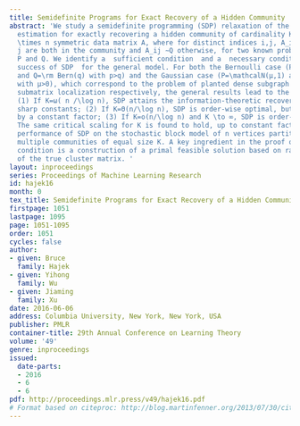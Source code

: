 ```yaml
---
title: Semidefinite Programs for Exact Recovery of a Hidden Community
abstract: 'We study a semidefinite programming (SDP) relaxation of the maximum likelihood
  estimation for exactly recovering a hidden community of cardinality K from an n
  \times n symmetric data matrix A, where for distinct indices i,j, A_ij ∼P if i,
  j are both in the community and A_ij ∼Q otherwise, for two known probability distributions
  P and Q. We identify a  sufficient condition  and a  necessary condition for the
  success of SDP  for the general model. For both the Bernoulli case (P=\rm Bern(p)
  and Q=\rm Bern(q) with p>q) and the Gaussian case (P=\mathcalN(μ,1) and Q=\mathcalN(0,1)
  with μ>0), which correspond to the problem of planted dense subgraph recovery and
  submatrix localization respectively, the general results lead to the following findings:
  (1) If K=ω( n /\log n), SDP attains the information-theoretic recovery limits with
  sharp constants; (2) If K=Θ(n/\log n), SDP is order-wise optimal, but strictly suboptimal
  by a constant factor; (3) If K=o(n/\log n) and K \to ∞, SDP is order-wise suboptimal.
  The same critical scaling for K is found to hold, up to constant factors, for the
  performance of SDP on the stochastic block model of n vertices partitioned into
  multiple communities of equal size K. A key ingredient in the proof of the necessary
  condition is a construction of a primal feasible solution based on random perturbation
  of the true cluster matrix. '
layout: inproceedings
series: Proceedings of Machine Learning Research
id: hajek16
month: 0
tex_title: Semidefinite Programs for Exact Recovery of a Hidden Community
firstpage: 1051
lastpage: 1095
page: 1051-1095
order: 1051
cycles: false
author:
- given: Bruce
  family: Hajek
- given: Yihong
  family: Wu
- given: Jiaming
  family: Xu
date: 2016-06-06
address: Columbia University, New York, New York, USA
publisher: PMLR
container-title: 29th Annual Conference on Learning Theory
volume: '49'
genre: inproceedings
issued:
  date-parts:
  - 2016
  - 6
  - 6
pdf: http://proceedings.mlr.press/v49/hajek16.pdf
# Format based on citeproc: http://blog.martinfenner.org/2013/07/30/citeproc-yaml-for-bibliographies/
---
```

